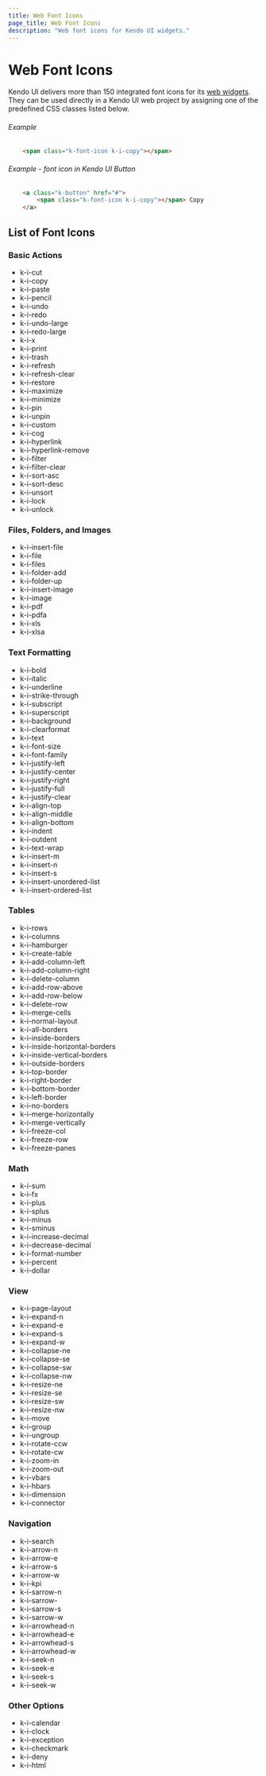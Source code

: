 ```yaml
---
title: Web Font Icons
page_title: Web Font Icons
description: "Web font icons for Kendo UI widgets."
---
```


# Web Font Icons

Kendo UI delivers more than 150 integrated font icons for its [web widgets](/intro/supporting/list-of-widgets). They can be used directly in a Kendo UI web project by assigning one of the predefined CSS classes listed below. 

###### Example 

```html
    <span class="k-font-icon k-i-copy"></span>
```   
 
###### Example - font icon in Kendo UI Button

```html
    <a class="k-button" href="#">
        <span class="k-font-icon k-i-copy"></span> Copy
    </a>
```  
 
## List of Font Icons

### Basic Actions

<ul class="additional-icons">
<li>
    <span class="icon-preview"><span class="k-font-icon k-i-cut"></span></span>
   	k-i-cut
</li>
<li>
    <span class="icon-preview"><span class="k-font-icon k-i-copy"></span></span>
   	k-i-copy
</li>
<li>
    <span class="icon-preview"><span class="k-font-icon k-i-paste"></span></span>
   	k-i-paste
</li>
<li>
    <span class="icon-preview"><span class="k-font-icon k-i-pencil"></span></span>
   	k-i-pencil
</li>
<li>
    <span class="icon-preview"><span class="k-font-icon k-i-undo"></span></span>
   	k-i-undo
</li>
<li>
    <span class="icon-preview"><span class="k-font-icon k-i-redo"></span></span>
   	k-i-redo
</li>
<li>
    <span class="icon-preview"><span class="k-font-icon k-i-undo-large"></span></span>
   	k-i-undo-large
</li>
<li>
    <span class="icon-preview"><span class="k-font-icon k-i-redo-large"></span></span>
   	k-i-redo-large
</li>
<li>
    <span class="icon-preview"><span class="k-font-icon k-i-x"></span></span>
   	k-i-x
</li>
<li>
    <span class="icon-preview"><span class="k-font-icon k-i-print"></span></span>
   	k-i-print
</li>
<li>
    <span class="icon-preview"><span class="k-font-icon k-i-trash"></span></span>
   	k-i-trash
</li>
<li>
    <span class="icon-preview"><span class="k-font-icon k-i-refresh"></span></span>
   	k-i-refresh
</li>
<li>
    <span class="icon-preview"><span class="k-font-icon k-i-refresh-clear"></span></span>
   	k-i-refresh-clear
</li>
<li>
    <span class="icon-preview"><span class="k-font-icon k-i-restore"></span></span>
   	k-i-restore
</li>
<li>
    <span class="icon-preview"><span class="k-font-icon k-i-maximize"></span></span>
   	k-i-maximize
</li>
<li>
    <span class="icon-preview"><span class="k-font-icon k-i-minimize"></span></span>
   	k-i-minimize
</li>
<li>
    <span class="icon-preview"><span class="k-font-icon k-i-pin"></span></span>
   	k-i-pin
</li>
<li>
    <span class="icon-preview"><span class="k-font-icon k-i-unpin"></span></span>
   	k-i-unpin
</li>
<li>
    <span class="icon-preview"><span class="k-font-icon k-i-custom"></span></span>
   	k-i-custom
</li>
<li>
    <span class="icon-preview"><span class="k-font-icon k-i-cog"></span></span>
   	k-i-cog
</li>
<li>
    <span class="icon-preview"><span class="k-font-icon k-i-hyperlink"></span></span>
   	k-i-hyperlink
</li>
<li>
    <span class="icon-preview"><span class="k-font-icon k-i-hyperlink-remove"></span></span>
   	k-i-hyperlink-remove
</li>
<li>
    <span class="icon-preview"><span class="k-font-icon k-i-filter"></span></span>
   	k-i-filter
</li>
<li>
    <span class="icon-preview"><span class="k-font-icon k-i-filter-clear"></span></span>
   	k-i-filter-clear
</li>
<li>
    <span class="icon-preview"><span class="k-font-icon k-i-sort-asc"></span></span>
   	k-i-sort-asc
</li>
<li>
    <span class="icon-preview"><span class="k-font-icon k-i-sort-desc"></span></span>
   	k-i-sort-desc
</li>
<li>
    <span class="icon-preview"><span class="k-font-icon k-i-unsort"></span></span>
   	k-i-unsort
</li>
<li>
    <span class="icon-preview"><span class="k-font-icon k-i-lock"></span></span>
   	k-i-lock
</li>
<li>
    <span class="icon-preview"><span class="k-font-icon k-i-unlock"></span></span>
   	k-i-unlock
</li>
</ul>

### Files, Folders, and Images

<ul class="additional-icons">
<li>
    <span class="icon-preview"><span class="k-font-icon k-i-insert-file"></span></span>
   	k-i-insert-file
</li>
<li>
    <span class="icon-preview"><span class="k-font-icon k-i-file"></span></span>
   	k-i-file
</li>
<li>
    <span class="icon-preview"><span class="k-font-icon k-i-files"></span></span>
   	k-i-files
</li>
<li>
    <span class="icon-preview"><span class="k-font-icon k-i-folder-add"></span></span>
   	k-i-folder-add
</li>
<li>
    <span class="icon-preview"><span class="k-font-icon k-i-folder-up"></span></span>
   	k-i-folder-up
</li>
<li>
    <span class="icon-preview"><span class="k-font-icon k-i-insert-image"></span></span>
   	k-i-insert-image
</li>
<li>
    <span class="icon-preview"><span class="k-font-icon k-i-image"></span></span>
   	k-i-image
</li>
<li>
    <span class="icon-preview"><span class="k-font-icon k-i-pdf"></span></span>
   	k-i-pdf
</li>
<li>
    <span class="icon-preview"><span class="k-font-icon k-i-pdfa"></span></span>
   	k-i-pdfa
</li>
<li>
    <span class="icon-preview"><span class="k-font-icon k-i-xls"></span></span>
   	k-i-xls
</li>
<li>
    <span class="icon-preview"><span class="k-font-icon k-i-xlsa"></span></span>
   	k-i-xlsa
</li>
</ul>

### Text Formatting

<ul class="additional-icons">
<li>
    <span class="icon-preview"><span class="k-font-icon k-i-bold"></span></span>
   	k-i-bold
</li>
<li>
    <span class="icon-preview"><span class="k-font-icon k-i-italic"></span></span>
   	k-i-italic
</li>
<li>
    <span class="icon-preview"><span class="k-font-icon k-i-underline"></span></span>
   	k-i-underline
</li>
<li>
    <span class="icon-preview"><span class="k-font-icon k-i-strike-through"></span></span>
   	k-i-strike-through
</li>
<li>
    <span class="icon-preview"><span class="k-font-icon k-i-subscript"></span></span>
   	k-i-subscript
</li>
<li>
    <span class="icon-preview"><span class="k-font-icon k-i-superscript"></span></span>
   	k-i-superscript
</li>
<li>
    <span class="icon-preview"><span class="k-font-icon k-i-background"></span></span>
   	k-i-background
</li>
<li>
    <span class="icon-preview"><span class="k-font-icon k-i-clearformat"></span></span>
   	k-i-clearformat
</li>
<li>
    <span class="icon-preview"><span class="k-font-icon k-i-text"></span></span>
   	k-i-text
</li>
<li>
    <span class="icon-preview"><span class="k-font-icon k-i-font-size"></span></span>
   	k-i-font-size
</li>
<li>
    <span class="icon-preview"><span class="k-font-icon k-i-font-family"></span></span>
   	k-i-font-family
</li>
<li>
    <span class="icon-preview"><span class="k-font-icon k-i-justify-left"></span></span>
   	k-i-justify-left
</li>
<li>
    <span class="icon-preview"><span class="k-font-icon k-i-justify-center"></span></span>
   	k-i-justify-center
</li>
<li>
    <span class="icon-preview"><span class="k-font-icon k-i-justify-right"></span></span>
   	k-i-justify-right
</li>
<li>
    <span class="icon-preview"><span class="k-font-icon k-i-justify-full"></span></span>
   	k-i-justify-full
</li>
<li>
    <span class="icon-preview"><span class="k-font-icon k-i-justify-clear"></span></span>
   	k-i-justify-clear
</li>
<li>
    <span class="icon-preview"><span class="k-font-icon k-i-align-top"></span></span>
   	k-i-align-top
</li>
<li>
    <span class="icon-preview"><span class="k-font-icon k-i-align-middle"></span></span>
   	k-i-align-middle
</li>
<li>
    <span class="icon-preview"><span class="k-font-icon k-i-align-bottom"></span></span>
   	k-i-align-bottom
</li>
<li>
    <span class="icon-preview"><span class="k-font-icon k-i-indent"></span></span>
   	k-i-indent
</li>
<li>
    <span class="icon-preview"><span class="k-font-icon k-i-outdent"></span></span>
   	k-i-outdent
</li>
<li>
    <span class="icon-preview"><span class="k-font-icon k-i-text-wrap"></span></span>
   	k-i-text-wrap
</li>
<li>
    <span class="icon-preview"><span class="k-font-icon k-i-insert-m"></span></span>
   	k-i-insert-m
</li>
<li>
    <span class="icon-preview"><span class="k-font-icon k-i-insert-n"></span></span>
   	k-i-insert-n
</li>
<li>
    <span class="icon-preview"><span class="k-font-icon k-i-insert-s"></span></span>
   	k-i-insert-s
</li>
<li>
    <span class="icon-preview"><span class="k-font-icon k-i-insert-unordered-list"></span></span>
   	k-i-insert-unordered-list
</li>
<li>
    <span class="icon-preview"><span class="k-font-icon k-i-insert-ordered-list"></span></span>
   	k-i-insert-ordered-list
</li>
</ul>

### Tables

<ul class="additional-icons">
<li>
    <span class="icon-preview"><span class="k-font-icon k-i-rows"></span></span>
   	k-i-rows
</li>
<li>
    <span class="icon-preview"><span class="k-font-icon k-i-columns"></span></span>
   	k-i-columns
</li>
<li>
    <span class="icon-preview"><span class="k-font-icon k-i-hamburger"></span></span>
   	k-i-hamburger
</li>
<li>
    <span class="icon-preview"><span class="k-font-icon k-i-create-table"></span></span>
   	k-i-create-table
</li>
<li>
    <span class="icon-preview"><span class="k-font-icon k-i-add-column-left"></span></span>
   	k-i-add-column-left
</li>
<li>
    <span class="icon-preview"><span class="k-font-icon k-i-add-column-right"></span></span>
   	k-i-add-column-right
</li>
<li>
    <span class="icon-preview"><span class="k-font-icon k-i-delete-column"></span></span>
   	k-i-delete-column
</li>
<li>
    <span class="icon-preview"><span class="k-font-icon k-i-add-row-above"></span></span>
   	k-i-add-row-above
</li>
<li>
    <span class="icon-preview"><span class="k-font-icon k-i-add-row-below"></span></span>
   	k-i-add-row-below
</li>
<li>
    <span class="icon-preview"><span class="k-font-icon k-i-delete-row"></span></span>
   	k-i-delete-row
</li>
<li>
    <span class="icon-preview"><span class="k-font-icon k-i-merge-cells"></span></span>
   	k-i-merge-cells
</li>
<li>
    <span class="icon-preview"><span class="k-font-icon k-i-normal-layout"></span></span>
   	k-i-normal-layout
</li>
<li>
    <span class="icon-preview"><span class="k-font-icon k-i-all-borders"></span></span>
   	k-i-all-borders
</li>
<li>
    <span class="icon-preview"><span class="k-font-icon k-i-inside-borders"></span></span>
   	k-i-inside-borders
</li>
<li>
    <span class="icon-preview"><span class="k-font-icon k-i-inside-horizontal-borders"></span></span>
   	k-i-inside-horizontal-borders
</li>
<li>
    <span class="icon-preview"><span class="k-font-icon k-i-inside-vertical-borders"></span></span>
   	k-i-inside-vertical-borders
</li>
<li>
    <span class="icon-preview"><span class="k-font-icon k-i-outside-borders"></span></span>
   	k-i-outside-borders
</li>
<li>
    <span class="icon-preview"><span class="k-font-icon k-i-top-border"></span></span>
   	k-i-top-border
</li>
<li>
    <span class="icon-preview"><span class="k-font-icon k-i-right-border"></span></span>
   	k-i-right-border
</li>
<li>
    <span class="icon-preview"><span class="k-font-icon k-i-bottom-border"></span></span>
   	k-i-bottom-border
</li>
<li>
    <span class="icon-preview"><span class="k-font-icon k-i-left-border"></span></span>
   	k-i-left-border
</li>
<li>
    <span class="icon-preview"><span class="k-font-icon k-i-no-borders"></span></span>
   	k-i-no-borders
</li>
<li>
    <span class="icon-preview"><span class="k-font-icon k-i-merge-horizontally"></span></span>
   	k-i-merge-horizontally
</li>
<li>
    <span class="icon-preview"><span class="k-font-icon k-i-merge-vertically"></span></span>
   	k-i-merge-vertically
</li>
<li>
    <span class="icon-preview"><span class="k-font-icon k-i-freeze-col"></span></span>
   	k-i-freeze-col
</li>
<li>
    <span class="icon-preview"><span class="k-font-icon k-i-freeze-row"></span></span>
   	k-i-freeze-row
</li>
<li>
    <span class="icon-preview"><span class="k-font-icon k-i-freeze-panes"></span></span>
   	k-i-freeze-panes
</li>
</ul>

### Math

<ul class="additional-icons">
<li>
    <span class="icon-preview"><span class="k-font-icon k-i-sum"></span></span>
   	k-i-sum
</li>
<li>
    <span class="icon-preview"><span class="k-font-icon k-i-fx"></span></span>
   	k-i-fx
</li>
<li>
    <span class="icon-preview"><span class="k-font-icon k-i-plus"></span></span>
   	k-i-plus
</li>
<li>
    <span class="icon-preview"><span class="k-font-icon k-i-splus"></span></span>
   	k-i-splus
</li>
<li>
    <span class="icon-preview"><span class="k-font-icon k-i-minus"></span></span>
   	k-i-minus
</li>
<li>
    <span class="icon-preview"><span class="k-font-icon k-i-sminus"></span></span>
   	k-i-sminus
</li>
<li>
    <span class="icon-preview"><span class="k-font-icon k-i-increase-decimal"></span></span>
   	k-i-increase-decimal
</li>
<li>
    <span class="icon-preview"><span class="k-font-icon k-i-decrease-decimal"></span></span>
   	k-i-decrease-decimal
</li>
<li>
    <span class="icon-preview"><span class="k-font-icon k-i-format-number"></span></span>
   	k-i-format-number
</li>
<li>
    <span class="icon-preview"><span class="k-font-icon k-i-percent"></span></span>
   	k-i-percent
</li>
<li>
    <span class="icon-preview"><span class="k-font-icon k-i-dollar"></span></span>
   	k-i-dollar
</li>
</ul>

### View

<ul class="additional-icons">
<li>
    <span class="icon-preview"><span class="k-font-icon k-i-page-layout"></span></span>
   	k-i-page-layout
</li>
<li>
    <span class="icon-preview"><span class="k-font-icon k-i-expand-n"></span></span>
   	k-i-expand-n
</li>
<li>
    <span class="icon-preview"><span class="k-font-icon k-i-expand-e"></span></span>
   	k-i-expand-e
</li>
<li>
    <span class="icon-preview"><span class="k-font-icon k-i-expand-s"></span></span>
   	k-i-expand-s
</li>
<li>
    <span class="icon-preview"><span class="k-font-icon k-i-expand-w"></span></span>
   	k-i-expand-w
</li>
<li>
    <span class="icon-preview"><span class="k-font-icon k-i-collapse-ne"></span></span>
   	k-i-collapse-ne
</li>
<li>
    <span class="icon-preview"><span class="k-font-icon k-i-collapse-se"></span></span>
   	k-i-collapse-se
</li>
<li>
    <span class="icon-preview"><span class="k-font-icon k-i-collapse-sw"></span></span>
   	k-i-collapse-sw
</li>
<li>
    <span class="icon-preview"><span class="k-font-icon k-i-collapse-nw"></span></span>
   	k-i-collapse-nw
</li>
<li>
    <span class="icon-preview"><span class="k-font-icon k-i-resize-ne"></span></span>
   	k-i-resize-ne
</li>
<li>
    <span class="icon-preview"><span class="k-font-icon k-i-resize-se"></span></span>
   	k-i-resize-se
</li>
<li>
    <span class="icon-preview"><span class="k-font-icon k-i-resize-sw"></span></span>
   	k-i-resize-sw
</li>
<li>
    <span class="icon-preview"><span class="k-font-icon k-i-resize-nw"></span></span>
   	k-i-resize-nw
</li>
<li>
    <span class="icon-preview"><span class="k-font-icon k-i-move"></span></span>
   	k-i-move
</li>
<li>
    <span class="icon-preview"><span class="k-font-icon k-i-group"></span></span>
   	k-i-group
</li>
<li>
    <span class="icon-preview"><span class="k-font-icon k-i-ungroup"></span></span>
   	k-i-ungroup
</li>
<li>
    <span class="icon-preview"><span class="k-font-icon k-i-rotate-ccw"></span></span>
   	k-i-rotate-ccw
</li>
<li>
    <span class="icon-preview"><span class="k-font-icon k-i-rotate-cw"></span></span>
   	k-i-rotate-cw
</li>
<li>
    <span class="icon-preview"><span class="k-font-icon k-i-zoom-in"></span></span>
   	k-i-zoom-in
</li>
<li>
    <span class="icon-preview"><span class="k-font-icon k-i-zoom-out"></span></span>
   	k-i-zoom-out
</li>
<li>
    <span class="icon-preview"><span class="k-font-icon k-i-vbars"></span></span>
   	k-i-vbars
</li>
<li>
    <span class="icon-preview"><span class="k-font-icon k-i-hbars"></span></span>
   	k-i-hbars
</li>
<li>
    <span class="icon-preview"><span class="k-font-icon k-i-dimension"></span></span>
   	k-i-dimension
</li>
<li>
    <span class="icon-preview"><span class="k-font-icon k-i-connector"></span></span>
   	k-i-connector
</li>
</ul>

### Navigation

<ul class="additional-icons">
<li>
    <span class="icon-preview"><span class="k-font-icon k-i-search"></span></span>
   	k-i-search
</li>
<li>
    <span class="icon-preview"><span class="k-font-icon k-i-arrow-n"></span></span>
   	k-i-arrow-n
</li>
<li>
    <span class="icon-preview"><span class="k-font-icon k-i-arrow-e"></span></span>
   	k-i-arrow-e
</li>
<li>
    <span class="icon-preview"><span class="k-font-icon k-i-arrow-s"></span></span>
   	k-i-arrow-s
</li>
<li>
    <span class="icon-preview"><span class="k-font-icon k-i-arrow-w"></span></span>
   	k-i-arrow-w
</li>
<li>
    <span class="icon-preview"><span class="k-font-icon k-i-kpi"></span></span>
   	k-i-kpi
</li>
<li>
    <span class="icon-preview"><span class="k-font-icon k-i-sarrow-n"></span></span>
   	k-i-sarrow-n
</li>
<li>
    <span class="icon-preview"><span class="k-font-icon k-i-sarrow-"></span></span>
   	k-i-sarrow-
</li>
<li>
    <span class="icon-preview"><span class="k-font-icon k-i-sarrow-s"></span></span>
   	k-i-sarrow-s
</li>
<li>
    <span class="icon-preview"><span class="k-font-icon k-i-sarrow-w"></span></span>
   	k-i-sarrow-w
</li>
<li>
    <span class="icon-preview"><span class="k-font-icon k-i-arrowhead-n"></span></span>
   	k-i-arrowhead-n
</li>
<li>
    <span class="icon-preview"><span class="k-font-icon k-i-arrowhead-e"></span></span>
   	k-i-arrowhead-e
</li>
<li>
    <span class="icon-preview"><span class="k-font-icon k-i-arrowhead-s"></span></span>
   	k-i-arrowhead-s
</li>
<li>
    <span class="icon-preview"><span class="k-font-icon k-i-arrowhead-w"></span></span>
   	k-i-arrowhead-w
</li>
<li>
    <span class="icon-preview"><span class="k-font-icon k-i-seek-n"></span></span>
   	k-i-seek-n
</li>
<li>
    <span class="icon-preview"><span class="k-font-icon k-i-seek-e"></span></span>
   	k-i-seek-e
</li>
<li>
    <span class="icon-preview"><span class="k-font-icon k-i-seek-s"></span></span>
   	k-i-seek-s
</li>
<li>
    <span class="icon-preview"><span class="k-font-icon k-i-seek-w"></span></span>
   	k-i-seek-w
</li>
</ul>

### Other Options

<ul class="additional-icons">
<li>
    <span class="icon-preview"><span class="k-font-icon k-i-calendar"></span></span>
   	k-i-calendar
</li>
<li>
    <span class="icon-preview"><span class="k-font-icon k-i-clock"></span></span>
   	k-i-clock
</li>
<li>
    <span class="icon-preview"><span class="k-font-icon k-i-exception"></span></span>
   	k-i-exception
</li>
<li>
    <span class="icon-preview"><span class="k-font-icon k-i-checkmark"></span></span>
   	k-i-checkmark
</li>
<li>
    <span class="icon-preview"><span class="k-font-icon k-i-deny"></span></span>
   	k-i-deny
</li>
<li>
    <span class="icon-preview"><span class="k-font-icon k-i-html"></span></span>
   	k-i-html
</li>
</ul>